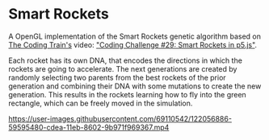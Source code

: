 # Smart Rockets
A OpenGL implementation of the Smart Rockets genetic algorithm based on [The Coding Train's](https://www.youtube.com/user/shiffman) video: ["Coding Challenge #29: Smart Rockets in p5.js"](https://youtu.be/bGz7mv2vD6g).

Each rocket has its own DNA, that encodes the directions in which the rockets are going to accelerate. The next generations are created by randomly selecting two parents from the best rockets of the prior generation and combining their DNA with some mutations to create the new generation. This results in the rockets learning how to fly into the green rectangle, which can be freely moved in the simulation.

https://user-images.githubusercontent.com/69110542/122056886-59595480-cdea-11eb-8602-9b971f969367.mp4
